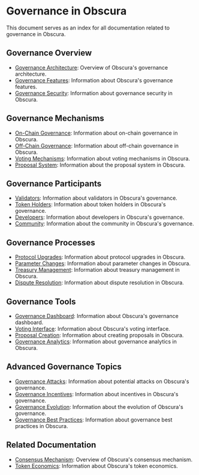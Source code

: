 # Governance in Obscura

This document serves as an index for all documentation related to governance in Obscura.

## Governance Overview

- [Governance Architecture](architecture.md): Overview of Obscura's governance architecture.
- [Governance Features](features.md): Information about Obscura's governance features.
- [Governance Security](security.md): Information about governance security in Obscura.

## Governance Mechanisms

- [On-Chain Governance](on_chain_governance.md): Information about on-chain governance in Obscura.
- [Off-Chain Governance](off_chain_governance.md): Information about off-chain governance in Obscura.
- [Voting Mechanisms](voting.md): Information about voting mechanisms in Obscura.
- [Proposal System](proposals.md): Information about the proposal system in Obscura.

## Governance Participants

- [Validators](validators.md): Information about validators in Obscura's governance.
- [Token Holders](token_holders.md): Information about token holders in Obscura's governance.
- [Developers](developers.md): Information about developers in Obscura's governance.
- [Community](community.md): Information about the community in Obscura's governance.

## Governance Processes

- [Protocol Upgrades](protocol_upgrades.md): Information about protocol upgrades in Obscura.
- [Parameter Changes](parameter_changes.md): Information about parameter changes in Obscura.
- [Treasury Management](treasury.md): Information about treasury management in Obscura.
- [Dispute Resolution](dispute_resolution.md): Information about dispute resolution in Obscura.

## Governance Tools

- [Governance Dashboard](dashboard.md): Information about Obscura's governance dashboard.
- [Voting Interface](voting_interface.md): Information about Obscura's voting interface.
- [Proposal Creation](proposal_creation.md): Information about creating proposals in Obscura.
- [Governance Analytics](analytics.md): Information about governance analytics in Obscura.

## Advanced Governance Topics

- [Governance Attacks](attacks.md): Information about potential attacks on Obscura's governance.
- [Governance Incentives](incentives.md): Information about incentives in Obscura's governance.
- [Governance Evolution](evolution.md): Information about the evolution of Obscura's governance.
- [Governance Best Practices](best_practices.md): Information about governance best practices in Obscura.

## Related Documentation

- [Consensus Mechanism](../consensus/index.md): Overview of Obscura's consensus mechanism.
- [Token Economics](../economics/index.md): Information about Obscura's token economics. 